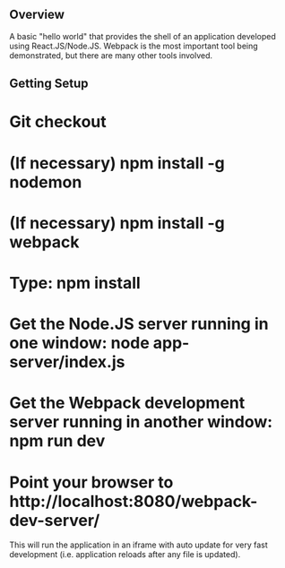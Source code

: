 Overview
--------

A basic "hello world" that provides the shell of an application developed
using React.JS/Node.JS.  Webpack is the most important tool being demonstrated,
but there are many other tools involved.  

Getting Setup
-------------

# Git checkout
# (If necessary) npm install -g nodemon
# (If necessary) npm install -g webpack
# Type: npm install
# Get the Node.JS server running in one window: node app-server/index.js
# Get the Webpack development server running in another window: npm run dev
# Point your browser to http://localhost:8080/webpack-dev-server/

This will run the application in an iframe with auto update for very fast
development (i.e. application reloads after any file is updated).
